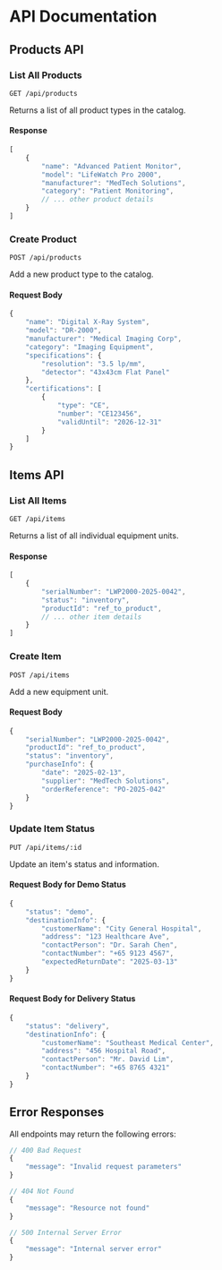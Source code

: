 # API Documentation

## Products API

### List All Products
```http
GET /api/products
```
Returns a list of all product types in the catalog.

#### Response
```javascript
[
    {
        "name": "Advanced Patient Monitor",
        "model": "LifeWatch Pro 2000",
        "manufacturer": "MedTech Solutions",
        "category": "Patient Monitoring",
        // ... other product details
    }
]
```

### Create Product
```http
POST /api/products
```
Add a new product type to the catalog.

#### Request Body
```javascript
{
    "name": "Digital X-Ray System",
    "model": "DR-2000",
    "manufacturer": "Medical Imaging Corp",
    "category": "Imaging Equipment",
    "specifications": {
        "resolution": "3.5 lp/mm",
        "detector": "43x43cm Flat Panel"
    },
    "certifications": [
        {
            "type": "CE",
            "number": "CE123456",
            "validUntil": "2026-12-31"
        }
    ]
}
```

## Items API

### List All Items
```http
GET /api/items
```
Returns a list of all individual equipment units.

#### Response
```javascript
[
    {
        "serialNumber": "LWP2000-2025-0042",
        "status": "inventory",
        "productId": "ref_to_product",
        // ... other item details
    }
]
```

### Create Item
```http
POST /api/items
```
Add a new equipment unit.

#### Request Body
```javascript
{
    "serialNumber": "LWP2000-2025-0042",
    "productId": "ref_to_product",
    "status": "inventory",
    "purchaseInfo": {
        "date": "2025-02-13",
        "supplier": "MedTech Solutions",
        "orderReference": "PO-2025-042"
    }
}
```

### Update Item Status
```http
PUT /api/items/:id
```
Update an item's status and information.

#### Request Body for Demo Status
```javascript
{
    "status": "demo",
    "destinationInfo": {
        "customerName": "City General Hospital",
        "address": "123 Healthcare Ave",
        "contactPerson": "Dr. Sarah Chen",
        "contactNumber": "+65 9123 4567",
        "expectedReturnDate": "2025-03-13"
    }
}
```

#### Request Body for Delivery Status
```javascript
{
    "status": "delivery",
    "destinationInfo": {
        "customerName": "Southeast Medical Center",
        "address": "456 Hospital Road",
        "contactPerson": "Mr. David Lim",
        "contactNumber": "+65 8765 4321"
    }
}
```

## Error Responses
All endpoints may return the following errors:

```javascript
// 400 Bad Request
{
    "message": "Invalid request parameters"
}

// 404 Not Found
{
    "message": "Resource not found"
}

// 500 Internal Server Error
{
    "message": "Internal server error"
}
```
